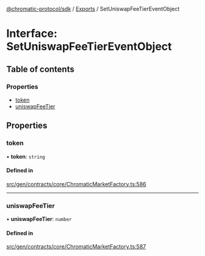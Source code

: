 [@chromatic-protocol/sdk](../README.md) / [Exports](../modules.md) / SetUniswapFeeTierEventObject

# Interface: SetUniswapFeeTierEventObject

## Table of contents

### Properties

- [token](SetUniswapFeeTierEventObject.md#token)
- [uniswapFeeTier](SetUniswapFeeTierEventObject.md#uniswapfeetier)

## Properties

### token

• **token**: `string`

#### Defined in

[src/gen/contracts/core/ChromaticMarketFactory.ts:586](https://github.com/chromatic-protocol/sdk/blob/27c8c90/src/gen/contracts/core/ChromaticMarketFactory.ts#L586)

___

### uniswapFeeTier

• **uniswapFeeTier**: `number`

#### Defined in

[src/gen/contracts/core/ChromaticMarketFactory.ts:587](https://github.com/chromatic-protocol/sdk/blob/27c8c90/src/gen/contracts/core/ChromaticMarketFactory.ts#L587)
